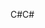 <span data-ttu-id="6c598-101">C#</span><span class="sxs-lookup"><span data-stu-id="6c598-101">C#</span></span>